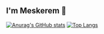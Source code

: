 ## I'm Meskerem 👋
[![Anurag's GitHub stats](https://github-readme-stats.vercel.app/api?username=Meskerem3&show_icons=true)](https://github.com/Meskerem3/github-readme-stats&show_icons=true)
[![Top Langs](https://github-readme-stats.vercel.app/api/top-langs/?username=Meskerem3&layout=compact)](https://github.com/Meskerem3/github-readme-stats&layout=compact)

